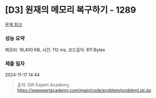 # [D3] 원재의 메모리 복구하기 - 1289 

[문제 링크](https://swexpertacademy.com/main/code/problem/problemDetail.do?contestProbId=AV19AcoKI9sCFAZN) 

### 성능 요약

메모리: 19,400 KB, 시간: 112 ms, 코드길이: 811 Bytes

### 제출 일자

2024-11-17 14:44



> 출처: SW Expert Academy, https://swexpertacademy.com/main/code/problem/problemList.do